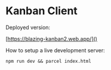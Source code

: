 # Kanban Client

Deployed version:

[https://blazing-kanban2.web.app/]()

How to setup a live development server:
```
npm run dev && parcel index.html
```

